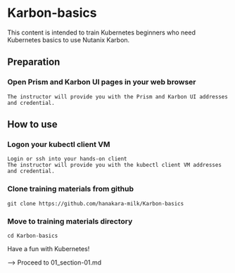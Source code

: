 # Karbon-basics
This content is intended to train Kubernetes beginners who need Kubernetes basics to use Nutanix Karbon.

## Preparation
### Open Prism and Karbon UI pages in your web browser
```
The instructor will provide you with the Prism and Karbon UI addresses and credential.
```

## How to use
### Logon your kubectl client VM 
```
Login or ssh into your hands-on client
The instructor will provide you with the kubectl client VM addresses and credential.
```

### Clone training materials from github
```
git clone https://github.com/hanakara-milk/Karbon-basics
```

### Move to training materials directory
```
cd Karbon-basics
```

Have a fun with Kubernetes!

--> Proceed to 01_section-01.md
